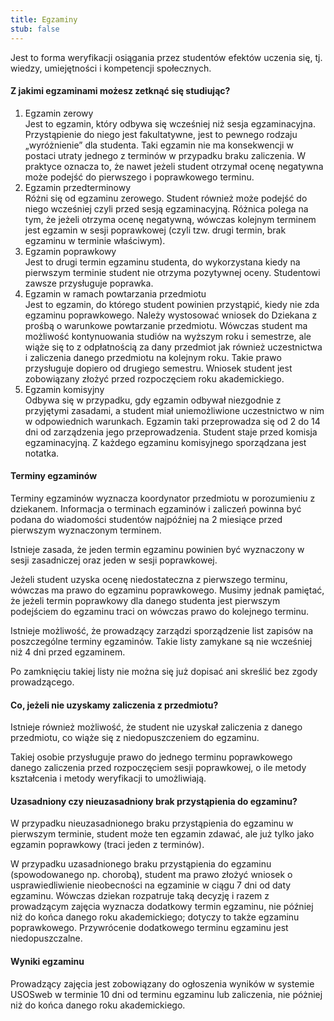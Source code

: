 ```yaml
---
title: Egzaminy
stub: false
---
```

Jest to forma weryfikacji osiągania przez studentów efektów uczenia się, tj. wiedzy, umiejętności i kompetencji społecznych.

#### Z jakimi egzaminami możesz zetknąć się studiując?

1. Egzamin zerowy\
   Jest to egzamin, który odbywa się wcześniej niż sesja egzaminacyjna. Przystąpienie do niego jest fakultatywne, jest to pewnego rodzaju „wyróżnienie” dla studenta. Taki egzamin nie ma konsekwencji w postaci utraty jednego z terminów w przypadku braku zaliczenia. W praktyce oznacza to, że nawet jeżeli student otrzymał ocenę negatywna może podejść do pierwszego i poprawkowego terminu.
2. Egzamin przedterminowy\
   Różni się od egzaminu zerowego. Student również może podejść do niego wcześniej czyli przed sesją egzaminacyjną. Różnica polega na tym, że jeżeli otrzyma ocenę negatywną, wówczas kolejnym terminem jest egzamin w sesji poprawkowej (czyli tzw. drugi termin, brak egzaminu w terminie właściwym).
3. Egzamin poprawkowy\
   Jest to drugi termin egzaminu studenta, do wykorzystana kiedy na pierwszym terminie student nie otrzyma pozytywnej oceny. Studentowi zawsze przysługuje poprawka.
4. Egzamin w ramach powtarzania przedmiotu\
   Jest to egzamin, do którego student powinien przystąpić, kiedy nie zda egzaminu poprawkowego. Należy wystosować wniosek do Dziekana z prośbą o warunkowe powtarzanie przedmiotu. Wówczas student ma możliwość kontynuowania studiów na wyższym roku i semestrze, ale wiąże się to z odpłatnością za dany przedmiot jak również uczestnictwa i zaliczenia danego przedmiotu na kolejnym roku. Takie prawo przysługuje dopiero od drugiego semestru. Wniosek student jest zobowiązany złożyć przed rozpoczęciem roku akademickiego.
5. Egzamin komisyjny\
   Odbywa się w przypadku, gdy egzamin odbywał niezgodnie z przyjętymi zasadami, a student miał uniemożliwione uczestnictwo w nim w odpowiednich warunkach. Egzamin taki przeprowadza się od 2 do 14 dni od zarządzenia jego przeprowadzenia. Student staje przed komisja egzaminacyjną. Z każdego egzaminu komisyjnego sporządzana jest notatka.

#### Terminy egzaminów

Terminy egzaminów wyznacza koordynator przedmiotu w porozumieniu z dziekanem. Informacja o terminach egzaminów i zaliczeń powinna być podana do wiadomości studentów najpóźniej na 2 miesiące przed pierwszym wyznaczonym terminem.

Istnieje zasada, że jeden termin egzaminu powinien być wyznaczony w sesji zasadniczej oraz jeden w sesji poprawkowej.

Jeżeli student uzyska ocenę niedostateczna z pierwszego terminu, wówczas ma prawo do egzaminu poprawkowego. Musimy jednak pamiętać, że jeżeli termin poprawkowy dla danego studenta jest pierwszym podejściem do egzaminu traci on wówczas prawo do kolejnego terminu.

Istnieje możliwość, że prowadzący zarządzi sporządzenie list zapisów na poszczególne terminy egzaminów. Takie listy zamykane są nie wcześniej niż 4 dni przed egzaminem.

Po zamknięciu takiej listy nie można się już dopisać ani skreślić bez zgody prowadzącego.

#### Co, jeżeli nie uzyskamy zaliczenia z przedmiotu?

Istnieje również możliwość, że student nie uzyskał zaliczenia z danego przedmiotu, co wiąże się z niedopuszczeniem do egzaminu.

Takiej osobie przysługuje prawo do jednego terminu poprawkowego danego zaliczenia przed rozpoczęciem sesji poprawkowej, o ile metody kształcenia i metody weryfikacji to umożliwiają.

#### Uzasadniony czy nieuzasadniony brak przystąpienia do egzaminu?

W przypadku nieuzasadnionego braku przystąpienia do egzaminu w pierwszym terminie, student może ten egzamin zdawać, ale już tylko jako egzamin poprawkowy (traci jeden z terminów).

W przypadku uzasadnionego braku przystąpienia do egzaminu (spowodowanego np. chorobą), student ma prawo złożyć wniosek o usprawiedliwienie nieobecności na egzaminie w ciągu 7 dni od daty egzaminu. Wówczas dziekan rozpatruje taką decyzję i razem z prowadzącym zajęcia wyznacza dodatkowy termin egzaminu, nie później niż do końca danego roku akademickiego; dotyczy to także egzaminu poprawkowego. Przywrócenie dodatkowego terminu egzaminu jest niedopuszczalne.

#### Wyniki egzaminu

Prowadzący zajęcia jest zobowiązany do ogłoszenia wyników w systemie USOSweb w terminie 10 dni od terminu egzaminu lub zaliczenia, nie póżniej niż do końca danego roku akademickiego.